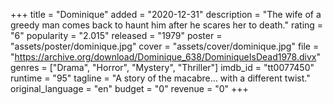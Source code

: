 +++
title = "Dominique"
added = "2020-12-31"
description = "The wife of a greedy man comes back to haunt him after he scares her to death."
rating = "6"
popularity = "2.015"
released = "1979"
poster = "assets/poster/dominique.jpg"
cover = "assets/cover/dominique.jpg"
file = "https://archive.org/download/Dominique_638/DominiqueIsDead1978.divx"
genres = ["Drama", "Horror", "Mystery", "Thriller"]
imdb_id = "tt0077450"
runtime = "95"
tagline = "A story of the macabre... with a different twist."
original_language = "en"
budget = "0"
revenue = "0"
+++